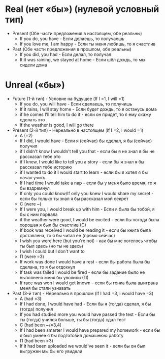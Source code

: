 # Real (нет «бы») (нулевой условный тип)
- Present (Обе части предложения в настоящем, обе реальны)
	- If you do, you have - Если делаешь, то получаешь
	- If you love me, I am happy - Если ты меня любишь, то я счастлив
- Past (Обе части предложения в прошлом, обе реальны)
	- If you did, you had - Если делал, то получал
	- It it was raining, we stayed at home - Если шёл дождь, то мы сидели дома

# Unreal («бы»)
- Future (1-й тип) - Условие на будущее (If I =1, I will =1)
	- If you do, you will have - Если сделаешь, то получишь
	- If it rains, I will stay home - Если будет дождь, то я останусь дома
	- if he comes I'll tell him to do it - если он придет, то я ему скажу сделать это
	- if the weather is good, I will go there
- Present (2-й тип) - Нереально в настоящем  (If I =2, I would =1)
	- А (=2)
	- If I did, I would have - Если я (сейчас) бы сделал, я бы (сейчас) получил
	- if I didn't know I wouldn't tell you that - если бы я не знал я бы не рассказал тебе  это
	- if I knew, I would like to tell you a story - если бы я знал я бы рассказал тебе историю
	- if I wanted to do it I would start to learn - если бы я хотел я бы начал учить 
	- If I had time I would take a nap - если бы у меня было время, то я бы вздремнул
	- If only you could know/If only you knew I would share my secret - если бы только ты знал я бы рассказал мой секрет
	- С (were ~)
	- If I were you, I would break up with him - Если я была бы тобой, я бы с ним порвала
	- if the weather were good, I would be excited - если бы погода была хорошая я был бы счастлив (С)
	- If book was received I would be reading it - если бы книга была доставлена, то я бы читал ее (прямо сейчас)
	- I wish you were here (but you're not) - как бы мне хотелось чтобы ты был здесь (но ты не здесь)
	- I wish I could but I don't want to
	- П (were =3)
	- If work was done I would have a rest - если бы работа была бы сделана, то я бы отдохнул
	- If task was failed I would be fired - если бы задание было не выполнено меня бы уволили (П)
	- If race was won I would get known - если бы гонка была выиграна меня бы стали узнавать
- Past (3-й тип) - Нереально в прошлом (If I had =3, I would have =3)
	- A (had =3)
	- If I had done, I would have had - Если бы я (тогда) сделал, я бы (тогда) получил
	- If you had studied more you would have passed the test - Если бы ты (тогда) учился больше, ты бы (тогда) сдал тест
	- C (had been ~/=3,4)
	- If I had been smarter I would have prepared my homework - если бы я был умнее я бы подготовил домашнюю работу
	- П (had been =3)
	- If it had been uploaded we would've seen it - если бы он был выгружен мы бы его увидели
